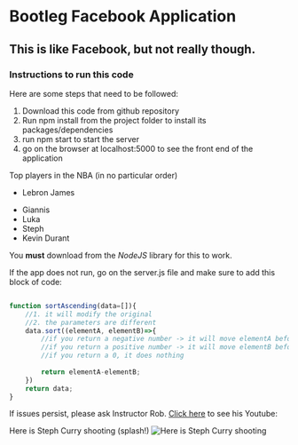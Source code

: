 # Bootleg Facebook Application
## This is like Facebook, but not really though.


### Instructions to run this code

Here are some steps that need to be followed:
1. Download this code from github repository
2. Run npm install from the project folder to install its packages/dependencies
3. run npm start to start the server
4. go on the browser at localhost:5000 to see the front end of the application

Top players in the NBA (in no particular order)
+ Lebron James
- Giannis
- Luka
- Steph
- Kevin Durant


You **must** download from the _NodeJS_ library for this to work.


If the app does not run, go on the server.js file and make sure to add this block of code: 
```javascript

function sortAscending(data=[]){
    //1. it will modify the original
    //2. the parameters are different
    data.sort((elementA, elementB)=>{
        //if you return a negative number -> it will move elementA before elementB
        //if you return a positive number -> it will move elementB before elementA
        //if you return a 0, it does nothing
    
        return elementA-elementB;
    })
    return data;
}
```


If issues persist, please ask Instructor Rob. [Click here](https://www.youtube.com/@instructorrob) to see his Youtube: 


Here is Steph Curry shooting (splash!)
![Here is Steph Curry shooting](https://media.tenor.com/SaHVquNnFHgAAAAC/stephen-curry-mean.gif)
